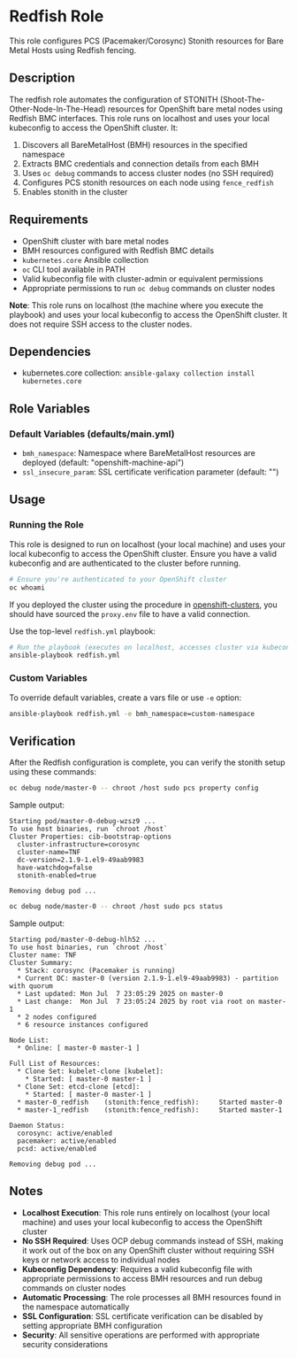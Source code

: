 # Redfish Role

This role configures PCS (Pacemaker/Corosync) Stonith resources for Bare Metal Hosts using Redfish fencing.

## Description

The redfish role automates the configuration of STONITH (Shoot-The-Other-Node-In-The-Head) resources for OpenShift bare metal nodes using Redfish BMC interfaces. This role runs on localhost and uses your local kubeconfig to access the OpenShift cluster. It:

1. Discovers all BareMetalHost (BMH) resources in the specified namespace
2. Extracts BMC credentials and connection details from each BMH
3. Uses `oc debug` commands to access cluster nodes (no SSH required)
4. Configures PCS stonith resources on each node using `fence_redfish`
5. Enables stonith in the cluster

## Requirements

- OpenShift cluster with bare metal nodes
- BMH resources configured with Redfish BMC details
- `kubernetes.core` Ansible collection
- `oc` CLI tool available in PATH
- Valid kubeconfig file with cluster-admin or equivalent permissions
- Appropriate permissions to run `oc debug` commands on cluster nodes

**Note**: This role runs on localhost (the machine where you execute the playbook) and uses your local kubeconfig to access the OpenShift cluster. It does not require SSH access to the cluster nodes.

## Dependencies

- kubernetes.core collection: `ansible-galaxy collection install kubernetes.core`

## Role Variables

### Default Variables (defaults/main.yml)

- `bmh_namespace`: Namespace where BareMetalHost resources are deployed (default: "openshift-machine-api")
- `ssl_insecure_param`: SSL certificate verification parameter (default: "")

## Usage

### Running the Role

This role is designed to run on localhost (your local machine) and uses your local kubeconfig to access the OpenShift cluster. Ensure you have a valid kubeconfig and are authenticated to the cluster before running.

```bash
# Ensure you're authenticated to your OpenShift cluster
oc whoami
```
If you deployed the cluster using the procedure in [openshift-clusters](../../README.md), you should have sourced the `proxy.env` file to have a valid connection. 

Use the top-level `redfish.yml` playbook:


```bash
# Run the playbook (executes on localhost, accesses cluster via kubeconfig)
ansible-playbook redfish.yml
```

### Custom Variables

To override default variables, create a vars file or use `-e` option:

```bash
ansible-playbook redfish.yml -e bmh_namespace=custom-namespace
```

## Verification

After the Redfish configuration is complete, you can verify the stonith setup using these commands:

```bash
oc debug node/master-0 -- chroot /host sudo pcs property config
```

Sample output:
```
Starting pod/master-0-debug-wzsz9 ...
To use host binaries, run `chroot /host`
Cluster Properties: cib-bootstrap-options
  cluster-infrastructure=corosync
  cluster-name=TNF
  dc-version=2.1.9-1.el9-49aab9983
  have-watchdog=false
  stonith-enabled=true

Removing debug pod ...
```

```bash
oc debug node/master-0 -- chroot /host sudo pcs status
```

Sample output:
```
Starting pod/master-0-debug-hlh52 ...
To use host binaries, run `chroot /host`
Cluster name: TNF
Cluster Summary:
  * Stack: corosync (Pacemaker is running)
  * Current DC: master-0 (version 2.1.9-1.el9-49aab9983) - partition with quorum
  * Last updated: Mon Jul  7 23:05:29 2025 on master-0
  * Last change:  Mon Jul  7 23:05:24 2025 by root via root on master-1
  * 2 nodes configured
  * 6 resource instances configured

Node List:
  * Online: [ master-0 master-1 ]

Full List of Resources:
  * Clone Set: kubelet-clone [kubelet]:
    * Started: [ master-0 master-1 ]
  * Clone Set: etcd-clone [etcd]:
    * Started: [ master-0 master-1 ]
  * master-0_redfish	(stonith:fence_redfish):	 Started master-0
  * master-1_redfish	(stonith:fence_redfish):	 Started master-1

Daemon Status:
  corosync: active/enabled
  pacemaker: active/enabled
  pcsd: active/enabled

Removing debug pod ...
```

## Notes

- **Localhost Execution**: This role runs entirely on localhost (your local machine) and uses your local kubeconfig to access the OpenShift cluster
- **No SSH Required**: Uses OCP debug commands instead of SSH, making it work out of the box on any OpenShift cluster without requiring SSH keys or network access to individual nodes
- **Kubeconfig Dependency**: Requires a valid kubeconfig file with appropriate permissions to access BMH resources and run debug commands on cluster nodes
- **Automatic Processing**: The role processes all BMH resources found in the namespace automatically
- **SSL Configuration**: SSL certificate verification can be disabled by setting appropriate BMH configuration
- **Security**: All sensitive operations are performed with appropriate security considerations 